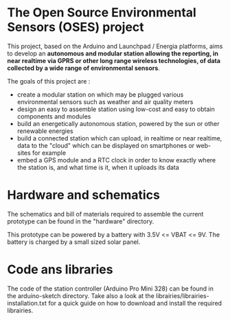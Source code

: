 The Open Source Environmental Sensors (OSES) project 
==============

This project, based on the Arduino and Launchpad / Energia platforms, aims to develop an **autonomous and modular station allowing the reporting, in near realtime via GPRS or other long range wireless technologies, of data collected by a wide range of environmental sensors**.

The goals of this project are :

- create a modular station on which may be plugged various environmental sensors such as weather and air quality meters
- design an easy to assemble station using low-cost and easy to obtain components and modules
- build an energetically autonomous station, powered by the sun or other renewable energies
- build a connected station which can upload, in realtime or near realtime, data to the "cloud" which can be displayed on smartphones or web-sites for example
- embed a GPS module and a RTC clock in order to know exactly where the station is, and what time is it, when it uploads its data  


Hardware and schematics
==============

The schematics and bill of materials required to assemble the current prototype can be found in the "hardware" directory. 

This prototype can be powered by a battery with 3.5V <= VBAT <= 9V. The battery is charged by a small sized solar panel.


Code ans libraries
==============

The code of the station controller (Arduino Pro Mini 328) can be found in the arduino-sketch directory. Take also a look at the librairies/librairies-installation.txt for a quick guide on how to download and install the required librairies.





